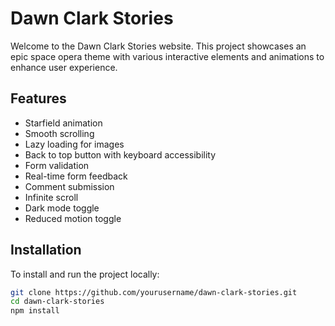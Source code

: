 # Dawn Clark Stories

Welcome to the Dawn Clark Stories website. This project showcases an epic space opera theme with various interactive elements and animations to enhance user experience.

## Features

- Starfield animation
- Smooth scrolling
- Lazy loading for images
- Back to top button with keyboard accessibility
- Form validation
- Real-time form feedback
- Comment submission
- Infinite scroll
- Dark mode toggle
- Reduced motion toggle

## Installation

To install and run the project locally:

```bash
git clone https://github.com/yourusername/dawn-clark-stories.git
cd dawn-clark-stories
npm install
